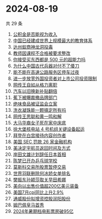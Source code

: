 # 2024-08-19

共 29 条

<!-- BEGIN -->
<!-- 最后更新时间 Mon Aug 19 2024 17:12:48 GMT+0800 (China Standard Time) -->

1. [公积金是否能视为收入](https://www.zhihu.com/search?q=%E5%85%AC%E7%A7%AF%E9%87%91%E6%98%AF%E5%90%A6%E8%83%BD%E8%A7%86%E4%B8%BA%E6%94%B6%E5%85%A5)
1. [中国已经建成世界上规模最大的教育体系](https://www.zhihu.com/search?q=%E4%B8%AD%E5%9B%BD%E5%B7%B2%E7%BB%8F%E5%BB%BA%E6%88%90%E4%B8%96%E7%95%8C%E4%B8%8A%E8%A7%84%E6%A8%A1%E6%9C%80%E5%A4%A7%E7%9A%84%E6%95%99%E8%82%B2%E4%BD%93%E7%B3%BB)
1. [达州蚁商神龙洞投毒](https://www.zhihu.com/search?q=%E8%BE%BE%E5%B7%9E%E8%9A%81%E5%95%86%E7%A5%9E%E9%BE%99%E6%B4%9E%E6%8A%95%E6%AF%92)
1. [教师因课程不合格被要求整改](https://www.zhihu.com/search?q=%E6%95%99%E5%B8%88%E5%9B%A0%E8%AF%BE%E7%A8%8B%E4%B8%8D%E5%90%88%E6%A0%BC%E8%A2%AB%E8%A6%81%E6%B1%82%E6%95%B4%E6%94%B9)
1. [你接受买东西都是 500 元的超能力吗](https://www.zhihu.com/search?q=%E4%BD%A0%E6%8E%A5%E5%8F%97%E4%B9%B0%E4%B8%9C%E8%A5%BF%E9%83%BD%E6%98%AF%20500%20%E5%85%83%E7%9A%84%E8%B6%85%E8%83%BD%E5%8A%9B%E5%90%97)
1. [为什么中国古代兵器对付不了倭刀](https://www.zhihu.com/search?q=%E4%B8%BA%E4%BB%80%E4%B9%88%E4%B8%AD%E5%9B%BD%E5%8F%A4%E4%BB%A3%E5%85%B5%E5%99%A8%E5%AF%B9%E4%BB%98%E4%B8%8D%E4%BA%86%E5%80%AD%E5%88%80)
1. [能不能在高速公路服务区停车过夜](https://www.zhihu.com/search?q=%E8%83%BD%E4%B8%8D%E8%83%BD%E5%9C%A8%E9%AB%98%E9%80%9F%E5%85%AC%E8%B7%AF%E6%9C%8D%E5%8A%A1%E5%8C%BA%E5%81%9C%E8%BD%A6%E8%BF%87%E5%A4%9C)
1. [进一步放宽外国投资者对上市公司投资限制](https://www.zhihu.com/search?q=%E8%BF%9B%E4%B8%80%E6%AD%A5%E6%94%BE%E5%AE%BD%E5%A4%96%E5%9B%BD%E6%8A%95%E8%B5%84%E8%80%85%E5%AF%B9%E4%B8%8A%E5%B8%82%E5%85%AC%E5%8F%B8%E6%8A%95%E8%B5%84%E9%99%90%E5%88%B6)
1. [网传王自如从格力离职](https://www.zhihu.com/search?q=%E7%BD%91%E4%BC%A0%E7%8E%8B%E8%87%AA%E5%A6%82%E4%BB%8E%E6%A0%BC%E5%8A%9B%E7%A6%BB%E8%81%8C)
1. [汽车以旧换新补贴翻倍](https://www.zhihu.com/search?q=%E6%B1%BD%E8%BD%A6%E4%BB%A5%E6%97%A7%E6%8D%A2%E6%96%B0%E8%A1%A5%E8%B4%B4%E7%BF%BB%E5%80%8D)
1. [蕉下被曝裁撤品牌部门](https://www.zhihu.com/search?q=%E8%95%89%E4%B8%8B%E8%A2%AB%E6%9B%9D%E8%A3%81%E6%92%A4%E5%93%81%E7%89%8C%E9%83%A8%E9%97%A8)
1. [绝味食品被证监会立案](https://www.zhihu.com/search?q=%E7%BB%9D%E5%91%B3%E9%A3%9F%E5%93%81%E8%A2%AB%E8%AF%81%E7%9B%91%E4%BC%9A%E7%AB%8B%E6%A1%88)
1. [洗衣凝珠能一颗搞定所有吗](https://www.zhihu.com/search?q=%E6%B4%97%E8%A1%A3%E5%87%9D%E7%8F%A0%E8%83%BD%E4%B8%80%E9%A2%97%E6%90%9E%E5%AE%9A%E6%89%80%E6%9C%89%E5%90%97)
1. [网传王思聪和黄一鸣和解](https://www.zhihu.com/search?q=%E7%BD%91%E4%BC%A0%E7%8E%8B%E6%80%9D%E8%81%AA%E5%92%8C%E9%BB%84%E4%B8%80%E9%B8%A3%E5%92%8C%E8%A7%A3)
1. [大马华裔女子死在家中床底](https://www.zhihu.com/search?q=%E5%A4%A7%E9%A9%AC%E5%8D%8E%E8%A3%94%E5%A5%B3%E5%AD%90%E6%AD%BB%E5%9C%A8%E5%AE%B6%E4%B8%AD%E5%BA%8A%E5%BA%95)
1. [徐大堡核电站 4 号机组关键设备起运](https://www.zhihu.com/search?q=%E5%BE%90%E5%A4%A7%E5%A0%A1%E6%A0%B8%E7%94%B5%E7%AB%99%204%20%E5%8F%B7%E6%9C%BA%E7%BB%84%E5%85%B3%E9%94%AE%E8%AE%BE%E5%A4%87%E8%B5%B7%E8%BF%90)
1. [拜登在白宫接待内容创作者](https://www.zhihu.com/search?q=%E6%8B%9C%E7%99%BB%E5%9C%A8%E7%99%BD%E5%AE%AB%E6%8E%A5%E5%BE%85%E5%86%85%E5%AE%B9%E5%88%9B%E4%BD%9C%E8%80%85)
1. [美国 SEC 罚款 26 家金融机构](https://www.zhihu.com/search?q=%E7%BE%8E%E5%9B%BD%20SEC%20%E7%BD%9A%E6%AC%BE%2026%20%E5%AE%B6%E9%87%91%E8%9E%8D%E6%9C%BA%E6%9E%84)
1. [美决定宇航员返回时间及方式](https://www.zhihu.com/search?q=%E7%BE%8E%E5%86%B3%E5%AE%9A%E5%AE%87%E8%88%AA%E5%91%98%E8%BF%94%E5%9B%9E%E6%97%B6%E9%97%B4%E5%8F%8A%E6%96%B9%E5%BC%8F)
1. [岸田文雄计划辞任日本首相](https://www.zhihu.com/search?q=%E5%B2%B8%E7%94%B0%E6%96%87%E9%9B%84%E8%AE%A1%E5%88%92%E8%BE%9E%E4%BB%BB%E6%97%A5%E6%9C%AC%E9%A6%96%E7%9B%B8)
1. [陈梦已开办乒乓球学校](https://www.zhihu.com/search?q=%E9%99%88%E6%A2%A6%E5%B7%B2%E5%BC%80%E5%8A%9E%E4%B9%92%E4%B9%93%E7%90%83%E5%AD%A6%E6%A0%A1)
1. [莫斯科交易所股票暂停交易](https://www.zhihu.com/search?q=%E8%8E%AB%E6%96%AF%E7%A7%91%E4%BA%A4%E6%98%93%E6%89%80%E8%82%A1%E7%A5%A8%E6%9A%82%E5%81%9C%E4%BA%A4%E6%98%93)
1. [世界羽联删除何冰娇女单排名](https://www.zhihu.com/search?q=%E4%B8%96%E7%95%8C%E7%BE%BD%E8%81%94%E5%88%A0%E9%99%A4%E4%BD%95%E5%86%B0%E5%A8%87%E5%A5%B3%E5%8D%95%E6%8E%92%E5%90%8D)
1. [樊振东孙颖莎取关早田希娜](https://www.zhihu.com/search?q=%E6%A8%8A%E6%8C%AF%E4%B8%9C%E5%AD%99%E9%A2%96%E8%8E%8E%E5%8F%96%E5%85%B3%E6%97%A9%E7%94%B0%E5%B8%8C%E5%A8%9C)
1. [美向以出售价值超200亿美元装备](https://www.zhihu.com/search?q=%E7%BE%8E%E5%90%91%E4%BB%A5%E5%87%BA%E5%94%AE%E4%BB%B7%E5%80%BC%E8%B6%85200%E4%BA%BF%E7%BE%8E%E5%85%83%E8%A3%85%E5%A4%87)
1. [美国7月cpi同比上升2.9%](https://www.zhihu.com/search?q=%E7%BE%8E%E5%9B%BD7%E6%9C%88cpi%E5%90%8C%E6%AF%94%E4%B8%8A%E5%8D%872.9%25)
1. [通威股份拟增资控股润阳股份](https://www.zhihu.com/search?q=%E9%80%9A%E5%A8%81%E8%82%A1%E4%BB%BD%E6%8B%9F%E5%A2%9E%E8%B5%84%E6%8E%A7%E8%82%A1%E6%B6%A6%E9%98%B3%E8%82%A1%E4%BB%BD)
1. [姆巴佩皇马首秀](https://www.zhihu.com/search?q=%E5%A7%86%E5%B7%B4%E4%BD%A9%E7%9A%87%E9%A9%AC%E9%A6%96%E7%A7%80)
1. [2024年暑期档电影票房破95亿](https://www.zhihu.com/search?q=2024%E5%B9%B4%E6%9A%91%E6%9C%9F%E6%A1%A3%E7%94%B5%E5%BD%B1%E7%A5%A8%E6%88%BF%E7%A0%B495%E4%BA%BF)

<!-- END -->
